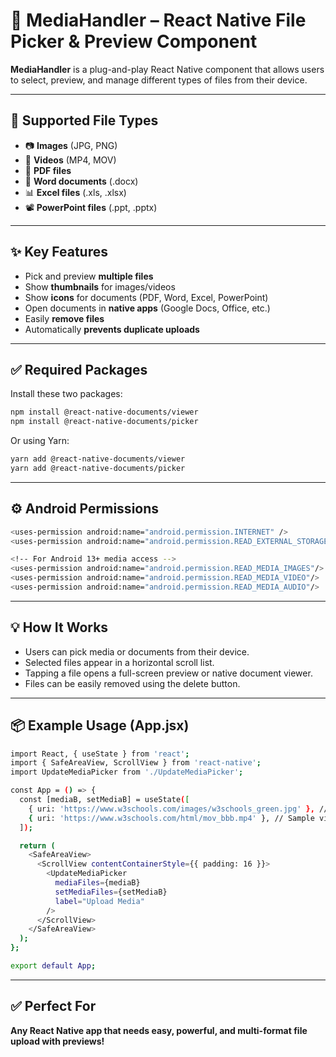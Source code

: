 # 📁 MediaHandler – React Native File Picker & Preview Component

**MediaHandler** is a plug-and-play React Native component that allows users to select, preview, and manage different types of files from their device.

---

## 🧩 Supported File Types

- 📷 **Images** (JPG, PNG)
- 🎥 **Videos** (MP4, MOV)
- 📄 **PDF files**
- 📝 **Word documents** (.docx)
- 📊 **Excel files** (.xls, .xlsx)
- 📽️ **PowerPoint files** (.ppt, .pptx)

---

## ✨ Key Features

- Pick and preview **multiple files**
- Show **thumbnails** for images/videos
- Show **icons** for documents (PDF, Word, Excel, PowerPoint)
- Open documents in **native apps** (Google Docs, Office, etc.)
- Easily **remove files**
- Automatically **prevents duplicate uploads**

---

## ✅ Required Packages

Install these two packages:

```bash
npm install @react-native-documents/viewer
npm install @react-native-documents/picker
```

Or using Yarn:

```bash
yarn add @react-native-documents/viewer
yarn add @react-native-documents/picker
```

---

## ⚙️ Android Permissions

```bash
<uses-permission android:name="android.permission.INTERNET" />
<uses-permission android:name="android.permission.READ_EXTERNAL_STORAGE" />

<!-- For Android 13+ media access -->
<uses-permission android:name="android.permission.READ_MEDIA_IMAGES"/>
<uses-permission android:name="android.permission.READ_MEDIA_VIDEO"/>
<uses-permission android:name="android.permission.READ_MEDIA_AUDIO"/>
```

---

## 💡 How It Works

- Users can pick media or documents from their device.
- Selected files appear in a horizontal scroll list.
- Tapping a file opens a full-screen preview or native document viewer.
- Files can be easily removed using the delete button.

---

## 📦 Example Usage (App.jsx)

```bash
import React, { useState } from 'react';
import { SafeAreaView, ScrollView } from 'react-native';
import UpdateMediaPicker from './UpdateMediaPicker';

const App = () => {
  const [mediaB, setMediaB] = useState([
    { uri: 'https://www.w3schools.com/images/w3schools_green.jpg' }, // Sample image
    { uri: 'https://www.w3schools.com/html/mov_bbb.mp4' }, // Sample video
  ]);

  return (
    <SafeAreaView>
      <ScrollView contentContainerStyle={{ padding: 16 }}>
        <UpdateMediaPicker
          mediaFiles={mediaB}
          setMediaFiles={setMediaB}
          label="Upload Media"
        />
      </ScrollView>
    </SafeAreaView>
  );
};

export default App;

```

---

## ✅ Perfect For
**Any React Native app that needs easy, powerful, and multi-format file upload with previews!**

